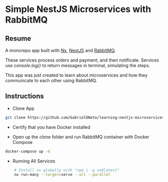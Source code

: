 # Simple NestJS Microservices with RabbitMQ

## Resume

A monorepo app built with [Nx](https://nx.dev/), [NestJS](https://nestjs.com/) and [RabbitMQ](https://www.rabbitmq.com/).

These services process orders and payment, and then notificate.
Services use _console.log()_ to return messages in terminal, simulating the steps.

This app was just created to learn about microservices and how they communicate to each other using RabbitMQ.

## Instructions

- Clone App

```bash
git clone https://github.com/GabrielDNeto/learning-nestjs-microservices-rabbitmq.git
```

- Certify that you have Docker installed

- Open up the clone folder and run RabbitMQ container with Docker Compose

```bash
docker-compose up -d
```

- Running All Services

```bash
    # Install nx globally with "npm i -g nx@latest"
    nx run-many --target=serve --all --parallel
```
